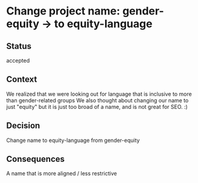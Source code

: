 # Change project name: gender-equity → to equity-language 

## Status

accepted

## Context

We realized that we were looking out for language that is inclusive to more than gender-related groups
We also thought about changing our name to just "equity" but it is just too broad of a name, and is not great for SEO. :) 

## Decision

Change name to equity-language from gender-equity

## Consequences

A name that is more aligned / less restrictive
